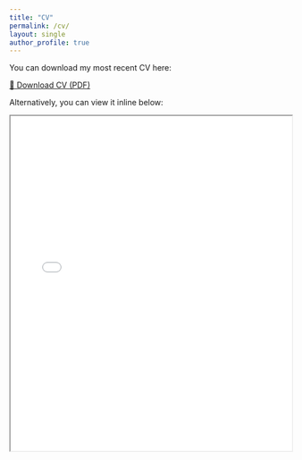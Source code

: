 ```yaml
---
title: "CV"
permalink: /cv/
layout: single
author_profile: true
---
```


You can download my most recent CV here:

[📄 Download CV (PDF)](/aba-portfolio/assets/files/AbenaBoadi_CV_June2025.pdf)

Alternatively, you can view it inline below:

<iframe src="/aba-portfolio/assets/files/AbenaBoadi_CV_June2025.pdf" width="100%" height="600px">
  <p>Your browser does not support PDFs. Please download the PDF to view it: <a href="/aba-portfolio/assets/files/abena_cv.pdf">Download PDF</a>.</p>
</iframe>
